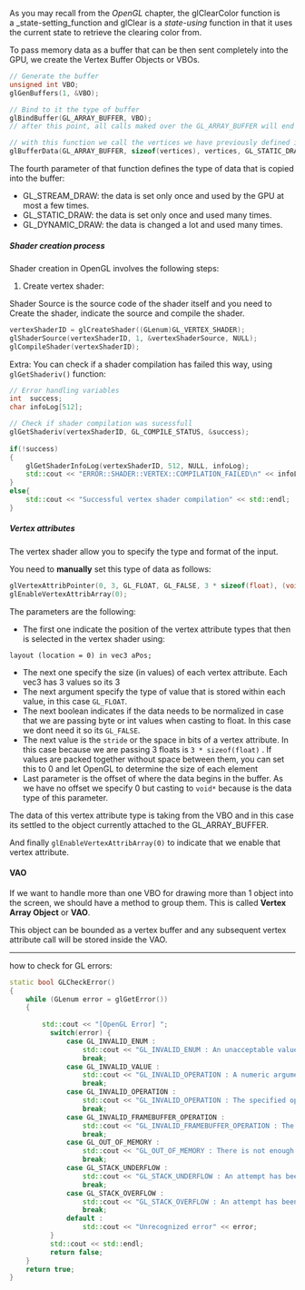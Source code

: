 
As you may recall from the _OpenGL_ chapter, the glClearColor function is a _state-setting_function and glClear is a _state-using_ function in that it uses the current state to retrieve the clearing color from.

To pass memory data as a buffer that can be then sent completely into the GPU, we create the Vertex Buffer Objects or VBOs. 

```cpp
// Generate the buffer  
unsigned int VBO; 
glGenBuffers(1, &VBO);

// Bind to it the type of buffer
glBindBuffer(GL_ARRAY_BUFFER, VBO);
// after this point, all calls maked over the GL_ARRAY_BUFFER will end in that buffer

// with this function we call the vertices we have previously defined into the buffer
glBufferData(GL_ARRAY_BUFFER, sizeof(vertices), vertices, GL_STATIC_DRAW);

```

The fourth parameter of that function defines the type of data that is copied into the buffer: 

- GL_STREAM_DRAW: the data is set only once and used by the GPU at most a few times.
- GL_STATIC_DRAW: the data is set only once and used many times.
- GL_DYNAMIC_DRAW: the data is changed a lot and used many times.


##### Shader creation process

Shader creation in OpenGL involves the following steps:

1. Create vertex shader: 

Shader Source is the source code of the shader itself and you need to Create the shader, indicate the source and compile the shader. 

```cpp
vertexShaderID = glCreateShader((GLenum)GL_VERTEX_SHADER);  
glShaderSource(vertexShaderID, 1, &vertexShaderSource, NULL);  
glCompileShader(vertexShaderID);
```




Extra: You can check if a shader compilation has failed this way, using `glGetShaderiv()` function: 

```cpp
// Error handling variables  
int  success;  
char infoLog[512];

// Check if shader compilation was sucessfull  
glGetShaderiv(vertexShaderID, GL_COMPILE_STATUS, &success);  
  
if(!success)  
{  
    glGetShaderInfoLog(vertexShaderID, 512, NULL, infoLog);  
    std::cout << "ERROR::SHADER::VERTEX::COMPILATION_FAILED\n" << infoLog << std::endl;  
}  
else{  
    std::cout << "Successful vertex shader compilation" << std::endl;  
}
```

##### Vertex attributes

The vertex shader allow you to specify the type and format of the input. 

You need to **manually** set this type of data as follows: 

```cpp
glVertexAttribPointer(0, 3, GL_FLOAT, GL_FALSE, 3 * sizeof(float), (void*)0);
glEnableVertexAttribArray(0); 
```

The parameters are the following: 

* The first one indicate the position of the vertex attribute types that then is selected in the vertex shader using: 

```shader
layout (location = 0) in vec3 aPos;
```

* The next one specify the size (in values) of each vertex attribute. Each vec3 has 3 values so its 3
* The next argument specify the type of value that is stored within each value, in this case `GL_FLOAT`. 
* The next boolean indicates if the data needs to be normalized in case that we are passing byte or int values when casting to float. In this case we dont need it so its `GL_FALSE`. 
* The next value is the `stride` or the space in bits of a vertex attribute. In this case because we are passing 3 floats is `3 * sizeof(float)` . If values are packed together without space between them, you can set this to 0 and let OpenGL to determine the size of each element
* Last parameter is the offset of where the data begins in the buffer. As we have no offset we specify 0 but casting to `void*` because is the data type of this parameter. 

The data of this vertex attribute type is taking from the VBO and in this case its settled to the object currently attached to the GL_ARRAY_BUFFER. 

And finally `glEnableVertexAttribArray(0)`  to indicate that we enable that vertex attribute. 


#### VAO

If we want to handle more than one VBO for drawing more than 1 object into the screen, we should have a method to group them. 
This is called **Vertex Array Object** or **VAO**. 

This object can be bounded as a vertex buffer and any subsequent vertex attribute call will be stored inside the VAO. 





---


how to check for GL errors: 

```cpp
static bool GLCheckError()
{
    while (GLenum error = glGetError())
    {
        
        std::cout << "[OpenGL Error] ";
          switch(error) {
              case GL_INVALID_ENUM :
                  std::cout << "GL_INVALID_ENUM : An unacceptable value is specified for an enumerated argument.";
                  break;
              case GL_INVALID_VALUE :
                  std::cout << "GL_INVALID_OPERATION : A numeric argument is out of range.";
                  break;
              case GL_INVALID_OPERATION :
                  std::cout << "GL_INVALID_OPERATION : The specified operation is not allowed in the current state.";
                  break;
              case GL_INVALID_FRAMEBUFFER_OPERATION :
                  std::cout << "GL_INVALID_FRAMEBUFFER_OPERATION : The framebuffer object is not complete.";
                  break;
              case GL_OUT_OF_MEMORY :
                  std::cout << "GL_OUT_OF_MEMORY : There is not enough memory left to execute the command.";
                  break;
              case GL_STACK_UNDERFLOW :
                  std::cout << "GL_STACK_UNDERFLOW : An attempt has been made to perform an operation that would cause an internal stack to underflow.";
                  break;
              case GL_STACK_OVERFLOW :
                  std::cout << "GL_STACK_OVERFLOW : An attempt has been made to perform an operation that would cause an internal stack to overflow.";
                  break;
              default :
                  std::cout << "Unrecognized error" << error;
          }
          std::cout << std::endl;
          return false;
    }
    return true;
}
```